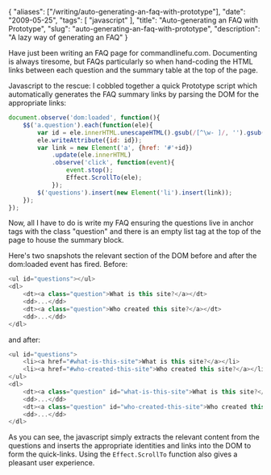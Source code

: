 {
    "aliases": ["/writing/auto-generating-an-faq-with-prototype"],
    "date": "2009-05-25",
    "tags": [
        "javascript"
    ],
    "title": "Auto-generating an FAQ with Prototype",
    "slug": "auto-generating-an-faq-with-prototype",
    "description": "A lazy way of generating an FAQ"
}

Have just been writing an FAQ page for commandlinefu.com. Documenting is
always tiresome, but FAQs particularly so when hand-coding the HTML
links between each question and the summary table at the top of the
page.

Javascript to the rescue: I cobbled together a quick Prototype script
which automatically generates the FAQ summary links by parsing the DOM
for the appropriate links:

``` javascript
document.observe('dom:loaded', function(){
    $$('a.question').each(function(ele){
        var id = ele.innerHTML.unescapeHTML().gsub(/[^\w- ]/, '').gsub(/[\s-]+/, '-').toLowerCase();
        ele.writeAttribute({id: id});
        var link = new Element('a', {href: '#'+id})
            .update(ele.innerHTML)
            .observe('click', function(event){
                event.stop();
                Effect.ScrollTo(ele); 
            });
        $('questions').insert(new Element('li').insert(link));
    });
});
```

Now, all I have to do is write my FAQ ensuring the questions live in
anchor tags with the class "question" and there is an empty list tag at
the top of the page to house the summary block.

Here's two snapshots the relevant section of the DOM before and after
the dom:loaded event has fired. Before:

``` javascript
<ul id="questions"></ul>
<dl>
    <dt><a class="question">What is this site?</a></dt>
    <dd>...</dd>
    <dt><a class="question">Who created this site?</a></dt>
    <dd>...</dd>
</dl>
```

and after:

``` javascript
<ul id="questions">
    <li><a href="#what-is-this-site">What is this site?</a></li>
    <li><a href="#who-created-this-site">Who created this site?</a></li>
</ul>
<dl>
    <dt><a class="question" id="what-is-this-site">What is this site?</a></dt>
    <dd>...</dd>
    <dt><a class="question" id="who-created-this-site">Who created this site?</a></dt>
    <dd>...</dd>
</dl>
```

As you can see, the javascript simply extracts the relevant content from
the questions and inserts the appropriate identities and links into the
DOM to form the quick-links. Using the `Effect.ScrollTo` function also
gives a pleasant user experience.
